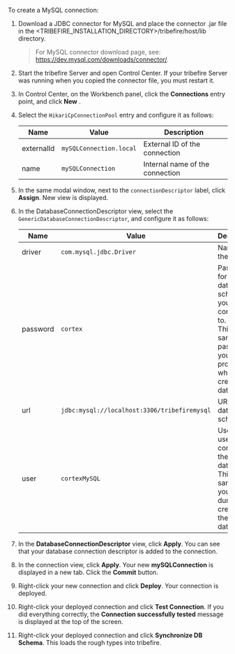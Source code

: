 To create a MySQL connection:
1. Download a JDBC connector for MySQL and place the connector .jar file in the <TRIBEFIRE_INSTALLATION_DIRECTORY>/tribefire/host/lib directory.
   >For MySQL connector download page, see: https://dev.mysql.com/downloads/connector/.
2. Start the tribefire Server and open Control Center.
   If your tribefire Server was running when you copied the connector file, you must restart it.
3. In Control Center, on the Workbench panel, click the **Connections** entry point, and click **New** .
4. Select the `HikariCpConnectionPool` entry and configure it as follows:

   |Name|Value|Description|
   |----|-----|------|
   |externalId|`mySQLConnection.local`	|External ID of the connection|
   |name|`mySQLConnection`|Internal name of the connection|
5. In the same modal window, next to the `connectionDescriptor` label, click **Assign**. New view is displayed.
6. In the DatabaseConnectionDescriptor view, select the `GenericDatabaseConnectionDescriptor`, and configure it as follows:

   |Name|Value|Description|
   |----|-----|-----|
   |driver|`com.mysql.jdbc.Driver`|Name of the driver|
   |password|`cortex`|Password for the database scheme you are connecting to.<br>This is the same password you provided when you created the database. |
   |url|`jdbc:mysql://localhost:3306/tribefiremysql`|URL to the database schema.|
   |user|`cortexMySQL`|User you use to connect to the database.<br>This is the same user you created during the creation of the database. |
7. In the **DatabaseConnectionDescriptor** view, click **Apply**. You can see that your database connection descriptor is added to the connection.
8. In the connection view, click **Apply**. Your new **mySQLConnection** is displayed in a new tab. Click the **Commit** button.
9. Right-click your new connection and click **Deploy**. Your connection is deployed.
10. Right-click your deployed connection and click **Test Connection**. If you did everything correctly, the **Connection successfully tested** message is displayed at the top of the screen.
11. Right-click your deployed connection and click **Synchronize DB Schema**. This loads the rough types into tribefire.